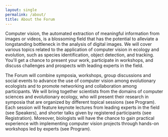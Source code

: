```yaml
---
layout: single
permalink: /about/
title: About the Forum
---
```


Computer vision, the automated extraction of meaningful information from images or videos, is a blossoming field that has the potential to alleviate a longstanding bottleneck in the analysis of digital images. We will cover various topics related to the application of computer vision in ecology and evolution, such as species identification, object detection, and tracking. You'll get a chance to present your work, participate in workshops, and discuss challenges and prospects with leading experts in the field. 

The Forum will combine symposia, workshops, group discussions and social events to advance the use of computer vision among evolutionary ecologists and to promote networking and collaboration among participants. We will bring together scientists from the domains of computer sciences and evolutionary ecology, who will present their research in symposia that are organized by different topical sessions (see Program). Each session will feature keynote lectures from leading experts in the field (see Speakers), and shorter talks given by registered participants (see Registration). Moreover, biologists will have the chance to gain practical experience with implementing computer vision projects through hands-on workshops led by experts (see Program). 

